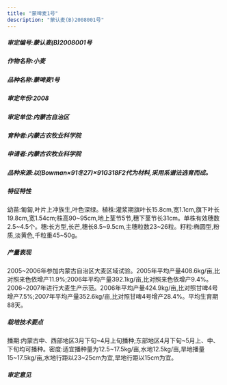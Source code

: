 ```yaml
---
title: "蒙啤麦1号"
description: "蒙认麦(B)2008001号"
---
```

##### 审定编号:蒙认麦(B)2008001号

##### 作物名称:小麦

##### 品种名称:蒙啤麦1号

##### 审定年份:2008

##### 审定单位:内蒙古自治区

##### 育种者:内蒙古农牧业科学院

##### 申请者:内蒙古农牧业科学院

##### 品种来源:以(Bowman×91冬27)×91G318F2代为材料,采用系谱法选育而成。

##### 特征特性
幼苗:匍匐,叶片上冲族生,叶色深绿。植株:灌浆期旗叶长15.8cm,宽1.1cm,旗下叶长19.8cm,宽1.54cm;株高90~95cm,地上茎节5节,穗下茎节长31cm。单株有效穗数2.5~4.5个。穗:长方型,长芒,穗长8.5~9.5cm,主穗粒数23~26粒。籽粒:椭圆型,粉质,淡黄色,千粒重45~50g。

##### 产量表现
2005~2006年参加内蒙古自治区大麦区域试验。2005年平均产量408.6kg/亩,比对照来色依增产11.9%;2006年平均产量392.1kg/亩,比对照来色依增产9.4%。2006~2007年进行大麦生产示范。2006年平均产量424.9kg/亩,比对照甘啤4号增产7.5%;2007年平均产量352.6kg/亩,比对照甘啤4号增产28.4%。平均生育期88天。

##### 栽培技术要点
播期:内蒙古中、西部地区3月下旬~4月上旬播种;东部地区4月下旬~5月上、中、下旬均可播种。密度:适宜播种量为12.5~17.5kg/亩,水地12.5kg/亩,旱地播量15~17.5kg/亩,水地行距以23~25cm为宜,旱地行距以15cm为宜。

##### 审定意见

